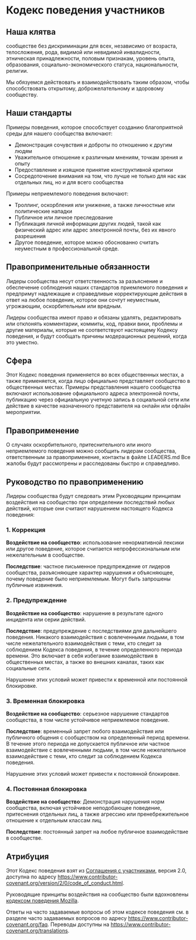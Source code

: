 # Кодекс поведения участников

## Наша клятва

сообществе без дискриминации для всех, независимо от возраста, телосложения,
рода, видимой или невидимой инвалидности, этническая принадлежности, половым признакам,
уровень опыта, образования, социально-экономического статуса,
национальности, религии.

Мы обязуемся действовать и взаимодействовать таким образом, чтобы способствовать открытому, доброжелательному и здоровому сообществу.

## Наши стандарты

Примеры поведения, которое способствует созданию благоприятной среды для нашего сообщества включают:

* Демонстрация сочувствия и доброты по отношению к другим людям
* Уважительное отношение к различным мнениям, точкам зрения и опыту
* Предоставление и изящное принятие конструктивной критики
* Сосредоточение внимания на том, что лучше не только для нас как отдельных лиц, но и для всего сообщества

Примеры неприемлемого поведения включают:

* Троллинг, оскорбления или унижение, а также личностные или политические нападки
* Публичное или личное преследование
* Публикация личной информации других людей, такой как физический адрес или адрес электронной почты, без их явного разрешения
* Другое поведение, которое можно обоснованно считать неуместным в профессиональной среде.

## Правоприменительные обязанности

Лидеры сообщества несут ответственность за разъяснение и обеспечение соблюдения наших стандартов приемлемого поведения
и предпримут надлежащие и справедливые корректирующие действия в ответ на любое поведение, 
которое они сочтут неуместным, угрожающим, оскорбительным или вредным.

Лидеры сообщества имеют право и обязаны удалять, редактировать или отклонять комментарии, 
коммиты, код, правки вики, проблемы и другие материалы, которые не соответствуют настоящему Кодексу поведения, 
и будут сообщать причины модерационных решений, когда это уместно.

## Сфера

Этот Кодекс поведения применяется во всех общественных местах, а также применяется, 
когда лицо официально представляет сообщество в общественных местах. 
Примеры представления нашего сообщества включают использование официального адреса электронной почты, 
публикацию через официальную учетную запись в социальной сети или действие в качестве назначенного представителя на онлайн или офлайн мероприятии.

## Правоприменение

О случаях оскорбительного, притеснительного или иного неприемлемого поведения можно сообщить лидерам сообщества, 
ответственным за правоприменение, контакты в файле LEADERS.md
Все жалобы будут рассмотрены и расследованы быстро и справедливо.

## Руководство по правоприменению

Лидеры сообщества будут следовать этим Руководящим принципам воздействия на сообщество при определении
последствий любых действий, которые они считают нарушением настоящего Кодекса поведения:

### 1. Коррекция

**Воздействие на сообщество**: использование ненормативной лексики или другое поведение, 
которое считается непрофессиональным или нежелательным в сообществе.

**Последствие**: частное письменное предупреждение от лидеров сообщества, 
разъясняющее характер нарушения и объясняющее, почему поведение было неприемлемым. 
Могут быть запрошены публичные извинения.

### 2. Предупреждение

**Воздействие на сообщество**: нарушение в результате одного инцидента или серии действий.

**Последствие**: предупреждение с последствиями для дальнейшего поведения. Никакого взаимодействия с вовлеченными людьми, 
в том числе нежелательного взаимодействия с теми, кто следит за соблюдением Кодекса поведения, в течение определенного периода времени. 
Это включает в себя избегание взаимодействия в общественных местах, а также во внешних каналах, таких как социальные сети. 

Нарушение этих условий может привести к временной или постоянной блокировке.

### 3. Временная блокировка

**Воздействие на сообщество**: серьезное нарушение стандартов сообщества, в том числе устойчивое неприемлемое поведение.

**Последствие**: временный запрет любого взаимодействия или публичного общения с сообществом на определенный период времени. 
В течение этого периода не допускается публичное или частное взаимодействие с вовлеченными людьми, 
в том числе нежелательное взаимодействие с теми, кто следит за соблюдением Кодекса поведения.

Нарушение этих условий может привести к постоянной блокировке.

### 4. Постоянная блокировка

**Воздействие на сообщество**: Демонстрация нарушения норм сообщества, включая устойчивое неподобающее поведение, 
притеснения отдельных лиц, а также агрессию или пренебрежительное отношение к отдельным классам лиц.

**Последствие**: постоянный запрет на любое публичное взаимодействие в сообществе.

## Атрибуция

Этот Кодекс поведения взят из [Соглашения с участниками][домашняя страница],
версия 2.0, доступна по адресу
https://www.contributor-covenant.org/version/2/0/code_of_conduct.html.

Руководящие принципы воздействия на сообщество были вдохновлены [кодексом поведения Mozilla](https://github.com/mozilla/diversity).

[домашняя страница]: https://www.contributor-covenant.org

Ответы на часто задаваемые вопросы об этом кодексе поведения см. в разделе часто задаваемых вопросов по адресу
https://www.contributor-covenant.org/faq. Переводы доступны на
https://www.contributor-covenant.org/translations.
